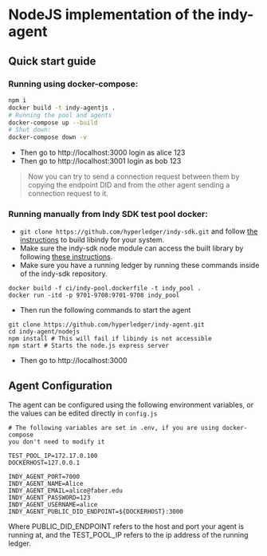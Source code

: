 # NodeJS implementation of the indy-agent

## Quick start guide

### Running using docker-compose:
```bash
npm i
docker build -t indy-agentjs .
# Running the pool and agents
docker-compose up --build
# Shut down:
docker-compose down -v
```

* Then go to http://localhost:3000 login as alice 123
* Then go to http://localhost:3001 login as bob 123

> Now you can try to send a connection request between them by copying the 
endpoint DID and from the other agent sending a connection request to it.

### Running manually from Indy SDK test pool docker:
* `git clone https://github.com/hyperledger/indy-sdk.git` and follow 
[the instructions](https://github.com/hyperledger/indy-sdk/tree/master/doc) 
to build libindy for your system.
* Make sure the indy-sdk node module can access the built library by 
following [these instructions](https://www.npmjs.com/package/indy-sdk#installing).
* Make sure you have a running ledger by running these commands inside of the 
indy-sdk repository.

```
docker build -f ci/indy-pool.dockerfile -t indy_pool .
docker run -itd -p 9701-9708:9701-9708 indy_pool
```

* Then run the following commands to start the agent

```
git clone https://github.com/hyperledger/indy-agent.git
cd indy-agent/nodejs
npm install # This will fail if libindy is not accessible
npm start # Starts the node.js express server
```
* Then go to http://localhost:3000

## Agent Configuration
The agent can be configured using the following environment variables, 
or the values can be edited directly in `config.js`

```
# The following variables are set in .env, if you are using docker-compose 
you don't need to modify it

TEST_POOL_IP=172.17.0.100
DOCKERHOST=127.0.0.1

INDY_AGENT_PORT=7000
INDY_AGENT_NAME=Alice
INDY_AGENT_EMAIL=alice@faber.edu
INDY_AGENT_PASSWORD=123
INDY_AGENT_USERNAME=alice
INDY_AGENT_PUBLIC_DID_ENDPOINT=${DOCKERHOST}:3000
```

Where PUBLIC_DID_ENDPOINT refers to the host and port your agent is 
running at, and the TEST_POOL_IP refers to the ip address of the running ledger.

